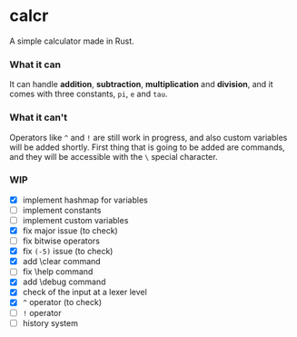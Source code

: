 # calcr
A simple calculator made in Rust.

### What it can
It can handle **addition**, **subtraction**, **multiplication** and **division**, and it comes with three constants, `pi`, `e` and `tau`.

### What it can't
Operators like `^` and `!` are still work in progress, and also custom variables will be added shortly. First thing that is going to be added are commands, and they will be accessible with the `\` special character.

### WIP
- [x] implement hashmap for variables
- [ ] implement constants
- [ ] implement custom variables
- [x] fix major issue (to check)
- [ ] fix bitwise operators
- [x] fix `(-5)` issue (to check)
- [x] add \clear command
- [ ] fix \help command
- [x] add \debug command
- [x] check of the input at a lexer level
- [x] `^` operator (to check)
- [ ] `!` operator
- [ ] history system
